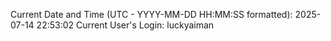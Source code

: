 Current Date and Time (UTC - YYYY-MM-DD HH:MM:SS formatted): 2025-07-14 22:53:02
Current User's Login: luckyaiman
